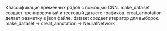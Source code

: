 Классификация временных рядов с помощью CNN.
make_dataset создает тренировочный и тестовый датасте графиков.
creat_annotation делает разметку в json файле.
dataset создает итератор для выборок.
make_dataset -> creat_annotation -> NeuralNetwork
